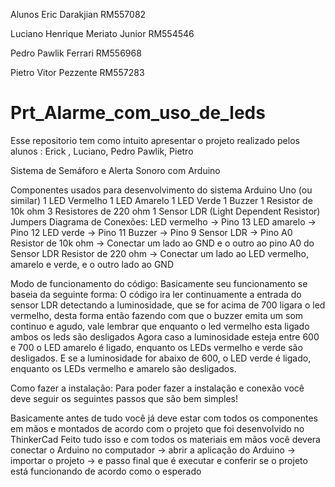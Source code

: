 Alunos
Eric Darakjian
RM557082

Luciano Henrique Meriato Junior
RM554546

Pedro Pawlik Ferrari
RM556968

Pietro Vitor Pezzente
RM557283

# Prt_Alarme_com_uso_de_leds
Esse repositorio tem como intuito apresentar o projeto realizado pelos alunos : Erick , Luciano, Pedro Pawlik, Pietro

Sistema de Semáforo e Alerta Sonoro com Arduino



Componentes usados para desenvolvimento do sistema
Arduino Uno (ou similar)
1 LED Vermelho
1 LED Amarelo
1 LED Verde
1 Buzzer
1 Resistor de 10k ohm
3 Resistores de 220 ohm
1 Sensor LDR (Light Dependent Resistor)
Jumpers
Diagrama de Conexões:
LED vermelho -> Pino 13
LED amarelo -> Pino 12
LED verde -> Pino 11
Buzzer -> Pino 9
Sensor LDR -> Pino A0
Resistor de 10k ohm -> Conectar um lado ao GND e o outro ao pino A0 do Sensor LDR
Resistor de 220 ohm -> Conectar um lado ao LED vermelho, amarelo e verde, e o outro lado ao GND

Modo de funcionamento do código:
Basicamente seu funcionamento se baseia da seguinte forma: O código ira ler continuamente a entrada do sensor LDR detectando a luminosidade, que se for acima de 700 ligara o led vermelho, desta forma então fazendo com que o buzzer emita um som continuo e agudo, vale lembrar que enquanto o led vermelho esta ligado ambos os leds são desligados 
Agora caso a luminosidade esteja entre 600 e 700 o LED amarelo é ligado, enquanto os LEDs vermelho e verde são desligados.
E se a luminosidade for abaixo de 600, o LED verde é ligado, enquanto os LEDs vermelho e amarelo são desligados.


Como fazer a instalação:
Para poder fazer a instalação e conexão você deve seguir os seguintes passos que são bem simples!

Basicamente antes de tudo você já deve estar com todos os componentes em mãos e montados de acordo com o projeto que foi desenvolvido no ThinkerCad
Feito tudo isso e com todos os materiais em mãos você devera conectar o Arduino no computador -> abrir a aplicação do Arduino -> importar o projeto -> e passo final que é executar e conferir se o projeto está funcionando de acordo como o esperado 
